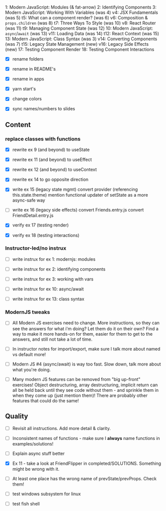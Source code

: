 1: Modern JavaScript: Modules (& fat-arrow)
2: Identifying Components
3: Modern JavaScript: Working With Variables (was 4)
v4: JSX Fundamentals (was 5)
t5: What can a component render? (was 6)
v6: Composition & `props.children` (was 8)
t7: Three Ways To Style (was 10)
v8: React Router (was 11)
t9: Managing Component State (was 12)
10: Modern JavaScript: `async`/`await` (was 13)
v11: Loading Data (was 14)
t12: React Context (was 15)
13: Modern JavaScript: Class Syntax (was 3)
v14: Converting Components (was 7)
t15: Legacy State Management (new)
v16: Legacy Side Effects (new)
17: Testing Component Render
18: Testing Component Interactions

-[x] rename folders

-[x] rename in README's

-[x] rename in apps

-[x] yarn start's

-[x] change colors

-[x] sync names/numbers to slides

## Content

### replace classes with functions

-[x] rewrite ex 9 (and beyond) to useState

-[x] rewrite ex 11 (and beyond) to useEffect

-[x] rewrite ex 12 (and beyond) to useContext

-[x] rewrite ex 14 to go opposite direction

-[x] write ex 15 (legacy state mgmt)
convert provider (referencing this.state.theme)
mention functional updater of setState as a more async-safe way

-[ ] write ex 16 (legacy side effects)
convert Friends.entry.js
convert FriendDetail.entry.js

-[x] verify ex 17 (testing render)

-[x] verify ex 18 (testing interactions)

### Instructor-led/no instrux

-[ ] write instrux for ex 1: modernjs: modules

-[ ] write instrux for ex 2: identifying components

-[ ] write instrux for ex 3: working with vars

-[ ] write instrux for ex 10: async/await

-[ ] write instrux for ex 13: class syntax

### ModernJS tweaks

-[ ] All Modern JS exercises need to change. More instructions, so they can see the answers for what i'm doing? Let them do it on their own? Find a way to make it more hands-on for them, easier for them to get to the answers, and still not take a lot of time.

-[ ] In instructor notes for import/export, make sure I talk more about named vs default more!

-[ ] Modern JS #4 (async/await) is way too fast. Slow down, talk more about what you're doing.

-[ ] Many modern JS features can be removed from "big up-front" exercises! Object destructuring, array destructuring, implicit return can all be held back until they see code without them - and sprinkle them in when they come up (just mention them)! There are probably other features that could do the same!

## Quality

-[ ] Revisit all instructions. Add more detail & clarity.

-[ ] Inconsistent names of functions - make sure I **always** name functions in examples/solutions!

-[ ] Explain async stuff better

-[x] Ex 11 - take a look at FriendFlipper in completed/SOLUTIONS. Something might be wrong with it.

-[ ] At least one place has the wrong name of prevState/prevProps. Check them!

-[ ] test windows subsystem for linux

-[ ] test fish shell
